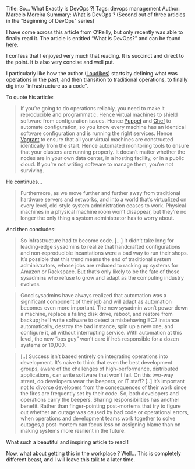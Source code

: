 Title: So... What Exactly is DevOps ?!
Tags: devops management
Author: Marcelo Moreira
Summary: What is DevOps ? (Second out of three articles in the "Beginning of DevOps" series)

I have come across this article from O’Reilly, but only recently was able to finally read it. The article is entitled “What is DevOps?” and can be found [here](http://radar.oreilly.com/2012/06/what-is-devops.html).

I confess that I enjoyed very much that reading. It is succinct and direct to the point. It is also very concise and well put.

I particularly like how the author ([Loudikes](http://radar.oreilly.com/mikel)) starts by defining what was operations in the past, and then transition to traditional operations, to finally dig into “infrastructure as a code”.

To quote his article:

> If you’re going to do operations reliably, you need to make it reproducible and programmatic. Hence virtual machines to shield software from configuration issues. Hence [Puppet](https://puppetlabs.com/) and [Chef](http://www.opscode.com/chef/) to automate configuration, so you know every machine has an identical software configuration and is running the right services. Hence [Vagrant](http://www.vagrantup.com/) to ensure that all your virtual machines are constructed identically from the start. Hence automated monitoring tools to ensure that your clusters are running properly. It doesn’t matter whether the nodes are in your own data center, in a hosting facility, or in a public cloud. If you’re not writing software to manage them, you’re not surviving.

He continues...

> Furthermore, as we move further and further away from traditional hardware servers and networks, and into a world that’s virtualized on every level, old-style system administration ceases to work. Physical machines in a physical machine room won’t disappear, but they’re no longer the only thing a system administrator has to worry about.

And then concludes:

> So infrastructure had to become code. [...] It didn’t take long for leading-edge sysadmins to realize that handcrafted configurations and non-reproducible incantations were a bad way to run their shops. It’s possible that this trend means the end of traditional system administrators, whose jobs are reduced to racking up systems for Amazon or Rackspace. But that’s only likely to be the fate of those sysadmins who refuse to grow and adapt as the computing industry evolves.

> Good sysadmins have always realized that automation was a significant component of their job and will adapt as automation becomes even more important. The new sysadmin won’t power down a machine, replace a failing disk drive, reboot, and restore from backup; he’ll write software to detect a misbehaving EC2 instance automatically, destroy the bad instance, spin up a new one, and configure it, all without interrupting service. With automation at this level, the new “ops guy” won’t care if he’s responsible for a dozen systems or 10,000.

> [..] Success isn’t based entirely on integrating operations into development. It’s naive to think that even the best development groups, aware of the challenges of high-performance, distributed applications, can write software that won’t fail. On this two-way street, do developers wear the beepers, or IT staff? [..] it’s important not to divorce developers from the consequences of their work since the fires are frequently set by their code. So, both developers and operations carry the beepers. Sharing responsibilities has another benefit. Rather than finger-pointing post-mortems that try to figure out whether an outage was caused by bad code or operational errors, when operations and development teams work together to solve outages,a post-mortem can focus less on assigning blame than on making systems more resilient in the future.

What such a beautiful and inspiring article to read !

Now, what about getting this in the workplace ? Well... This is completely different beast, and I will leave this talk to a later time.

